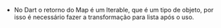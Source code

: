 - No Dart o retorno do Map é um Iterable, que é um tipo de objeto, por isso é necessário fazer a transformação para lista após o uso.

